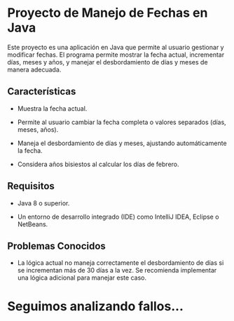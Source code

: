 # Proyecto de Manejo de Fechas en Java


Este proyecto es una aplicación en Java que permite al usuario gestionar y modificar fechas. El programa permite mostrar la fecha actual, incrementar días, meses y años, y manejar el desbordamiento de días y meses de manera adecuada.


## Características


- Muestra la fecha actual.

- Permite al usuario cambiar la fecha completa o valores separados (días, meses, años).

- Maneja el desbordamiento de días y meses, ajustando automáticamente la fecha.

- Considera años bisiestos al calcular los días de febrero.


## Requisitos


- Java 8 o superior.

- Un entorno de desarrollo integrado (IDE) como IntelliJ IDEA, Eclipse o NetBeans.

## Problemas Conocidos

- La lógica actual no maneja correctamente el desbordamiento de días si se incrementan más de 30 días a la vez. Se recomienda implementar una lógica adicional para manejar este caso.



# Seguimos analizando fallos...
